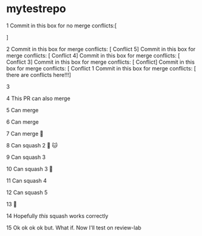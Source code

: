 # mytestrepo

1
Commit in this box for no merge conflicts:[



]

2
Commit in this box for merge conflicts: [ Conflict 5]
Commit in this box for merge conflicts: [ Conflict 4]
Commit in this box for merge conflicts: [ Conflict 3]
Commit in this box for merge conflicts: [ Conflict]
Commit in this box for merge conflicts: [ Conflict 1
Commit in this box for merge conflicts: [ there are conflicts here!!!]

3 

4 This PR can also merge

5 Can merge

6 Can merge

7 Can merge :dog:

8 Can squash 2 :dog: :cat:

9 Can squash 3

10 Can squash 3 :dog:

11 Can squash 4

12 Can squash 5

13 :dog:

14 Hopefully _this_ squash works correctly

15 Ok ok ok ok but. What if. Now I'll test on review-lab
